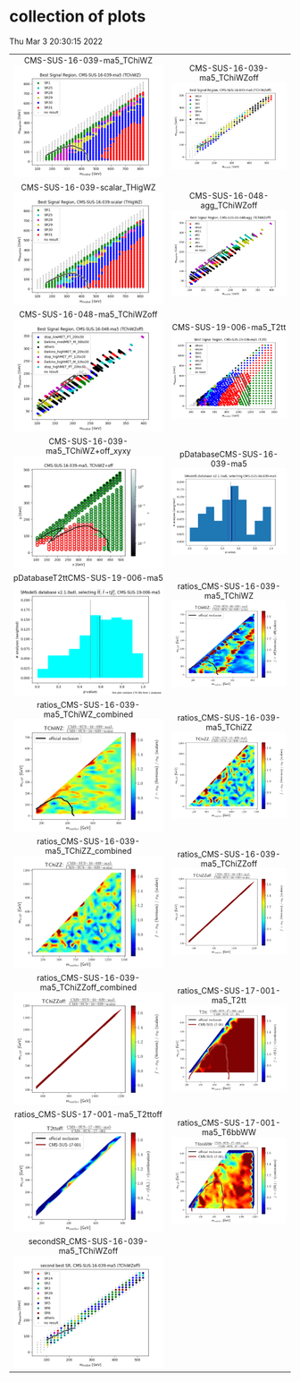 # collection of plots
Thu Mar  3 20:30:15 2022

|                    |                  |
|:------------------:|:----------------:|
|  CMS-SUS-16-039-ma5_TChiWZ ![./bestSR_CMS-SUS-16-039-ma5_TChiWZ.png](./bestSR_CMS-SUS-16-039-ma5_TChiWZ.png?1646335815.1336074) |  CMS-SUS-16-039-ma5_TChiWZoff ![./bestSR_CMS-SUS-16-039-ma5_TChiWZoff.png](./bestSR_CMS-SUS-16-039-ma5_TChiWZoff.png?1646335815.1336074) |
|  CMS-SUS-16-039-scalar_THigWZ ![./bestSR_CMS-SUS-16-039-scalar_THigWZ.png](./bestSR_CMS-SUS-16-039-scalar_THigWZ.png?1646335815.1336074) |  CMS-SUS-16-048-agg_TChiWZoff ![./bestSR_CMS-SUS-16-048-agg_TChiWZoff.png](./bestSR_CMS-SUS-16-048-agg_TChiWZoff.png?1646335815.1336074) |
|  CMS-SUS-16-048-ma5_TChiWZoff ![./bestSR_CMS-SUS-16-048-ma5_TChiWZoff.png](./bestSR_CMS-SUS-16-048-ma5_TChiWZoff.png?1646335815.1336074) |  CMS-SUS-19-006-ma5_T2tt ![./bestSR_CMS-SUS-19-006-ma5_T2tt.png](./bestSR_CMS-SUS-19-006-ma5_T2tt.png?1646335815.1336074) |
|  CMS-SUS-16-039-ma5_TChiWZ+off_xyxy ![./combo_CMS-SUS-16-039-ma5_TChiWZ+off_xyxy.png](./combo_CMS-SUS-16-039-ma5_TChiWZ+off_xyxy.png?1646335815.1336074) |  pDatabaseCMS-SUS-16-039-ma5 ![./pDatabaseCMS-SUS-16-039-ma5.png](./pDatabaseCMS-SUS-16-039-ma5.png?1646335815.1336074) |
|  pDatabaseT2ttCMS-SUS-19-006-ma5 ![./pDatabaseT2ttCMS-SUS-19-006-ma5.png](./pDatabaseT2ttCMS-SUS-19-006-ma5.png?1646335815.1336074) |  ratios_CMS-SUS-16-039-ma5_TChiWZ ![./ratios_CMS-SUS-16-039-ma5_TChiWZ.png](./ratios_CMS-SUS-16-039-ma5_TChiWZ.png?1646335815.1336074) |
|  ratios_CMS-SUS-16-039-ma5_TChiWZ_combined ![./ratios_CMS-SUS-16-039-ma5_TChiWZ_combined.png](./ratios_CMS-SUS-16-039-ma5_TChiWZ_combined.png?1646335815.1336074) |  ratios_CMS-SUS-16-039-ma5_TChiZZ ![./ratios_CMS-SUS-16-039-ma5_TChiZZ.png](./ratios_CMS-SUS-16-039-ma5_TChiZZ.png?1646335815.1336074) |
|  ratios_CMS-SUS-16-039-ma5_TChiZZ_combined ![./ratios_CMS-SUS-16-039-ma5_TChiZZ_combined.png](./ratios_CMS-SUS-16-039-ma5_TChiZZ_combined.png?1646335815.1336074) |  ratios_CMS-SUS-16-039-ma5_TChiZZoff ![./ratios_CMS-SUS-16-039-ma5_TChiZZoff.png](./ratios_CMS-SUS-16-039-ma5_TChiZZoff.png?1646335815.1336074) |
|  ratios_CMS-SUS-16-039-ma5_TChiZZoff_combined ![./ratios_CMS-SUS-16-039-ma5_TChiZZoff_combined.png](./ratios_CMS-SUS-16-039-ma5_TChiZZoff_combined.png?1646335815.1336074) |  ratios_CMS-SUS-17-001-ma5_T2tt ![./ratios_CMS-SUS-17-001-ma5_T2tt.png](./ratios_CMS-SUS-17-001-ma5_T2tt.png?1646335815.1336074) |
|  ratios_CMS-SUS-17-001-ma5_T2ttoff ![./ratios_CMS-SUS-17-001-ma5_T2ttoff.png](./ratios_CMS-SUS-17-001-ma5_T2ttoff.png?1646335815.1336074) |  ratios_CMS-SUS-17-001-ma5_T6bbWW ![./ratios_CMS-SUS-17-001-ma5_T6bbWW.png](./ratios_CMS-SUS-17-001-ma5_T6bbWW.png?1646335815.1336074) |
|  secondSR_CMS-SUS-16-039-ma5_TChiWZoff ![./secondSR_CMS-SUS-16-039-ma5_TChiWZoff.png](./secondSR_CMS-SUS-16-039-ma5_TChiWZoff.png?1646335815.1336074) 